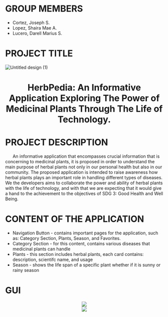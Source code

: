 # GROUP MEMBERS
* Cortez, Joseph S.
* Lopez, Shaira Mae A.
* Lucero, Darell Marius S.

# PROJECT TITLE

![Untitled design (1)](https://github.com/cortezjoseph/ADET_FINALPROJ/assets/114766731/73cadf64-732c-41e8-b55e-e078eab4e59b)

**<h1 align="center">HerbPedia: An Informative Application Exploring The Power of Medicinal Plants Through The Life of Technology.</h1>**

# PROJECT DESCRIPTION
&nbsp;&nbsp;&nbsp;&nbsp;&nbsp; An informative application that encompasses crucial information that is concerning to medicinal plants, it is proposed in order to understand the main purpose of herbal plants not only in our personal health but also in our community. The proposed application is intended to raise awareness how herbal plants plays an important role in handling different types of diseases. We the developers aims to collaborate the power and ability of herbal plants with the life of technology, and with that we are expecting that it would give a hand to the achievement to the objectives of SDG 3: Good Health and Well Being. 
# CONTENT OF THE APPLICATION
* Navigation Button - contains important pages for the application, such as: Category Section, Plants, Season, and Favorites.
* Category Section - for this content, contains various diseases that medicinal plants can handle
* Plants -  this section includes herbal plants, each card contains: description, scientifc name, and usage
* Season - shows the life span of a specific plant whether if it is sunny or rainy season
# GUI
<div align="center">
  <img src="https://github.com/cortezjoseph/ADET_FINALPROJ/assets/114766731/5d3cd0c2-c1ad-498a-af96-2b567b067abb" />
</div>
<div align="center">
  <img src="https://github.com/cortezjoseph/ADET_FINALPROJ/assets/114766731/e1912ed7-4a0f-44ef-9221-64a11b19084c" />
</div>

